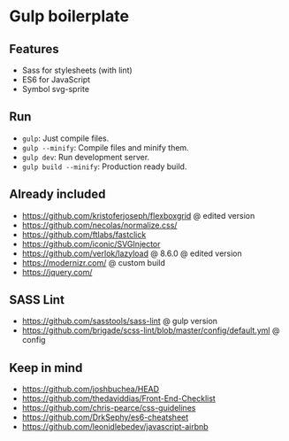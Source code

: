 # Gulp boilerplate 

## Features

* Sass for stylesheets (with lint)
* ES6 for JavaScript
* Symbol svg-sprite

## Run

- `gulp`: Just compile files.
- `gulp --minify`: Compile files and minify them.
- `gulp dev`: Run development server.
- `gulp build --minify`: Production ready build.

## Already included
- https://github.com/kristoferjoseph/flexboxgrid @ edited version
- https://github.com/necolas/normalize.css/
- https://github.com/ftlabs/fastclick
- https://github.com/iconic/SVGInjector
- https://github.com/verlok/lazyload @ 8.6.0 @ edited version
- https://modernizr.com/ @ custom build
- https://jquery.com/

## SASS Lint
- https://github.com/sasstools/sass-lint @ gulp version
- https://github.com/brigade/scss-lint/blob/master/config/default.yml @ config

## Keep in mind
- https://github.com/joshbuchea/HEAD
- https://github.com/thedaviddias/Front-End-Checklist
- https://github.com/chris-pearce/css-guidelines
- https://github.com/DrkSephy/es6-cheatsheet
- https://github.com/leonidlebedev/javascript-airbnb
